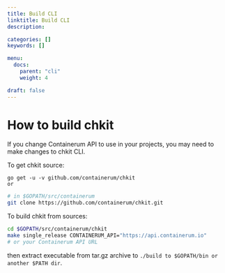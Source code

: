 ```yaml
---
title: Build CLI
linktitle: Build CLI
description:

categories: []
keywords: []

menu:
  docs:
    parent: "cli"
    weight: 4

draft: false
---
```


# How to build chkit
If you change Containerum API to use in your projects, you may need to make changes to chkit CLI.

To get chkit source:

```
go get -u -v github.com/containerum/chkit
or
```

```bash
# in $GOPATH/src/containerum
git clone https://github.com/containerum/chkit.git
```

To build chkit from sources:

``` bash
cd $GOPATH/src/containerum/chkit
make single_release CONTAINERUM_API="https://api.containerum.io"  
# or your Containerum API URL
```
then extract executable from tar.gz archive to ```./build to $GOPATH/bin or another $PATH dir```.
